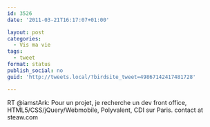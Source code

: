 ```yaml
---
id: 3526
date: '2011-03-21T16:17:07+01:00'

layout: post
categories:
  - Vis ma vie
tags:
  - tweet
format: status
publish_social: no
guid: 'http://tweets.local/?birdsite_tweet=49867142417481728'

---
```


RT @iamstArk: Pour un projet, je recherche un dev front office, HTML5/CSS/jQuery/Webmobile, Polyvalent, CDI sur Paris. contact at steaw.com
